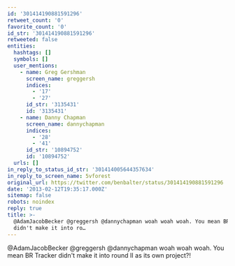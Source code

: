 ```yaml
---
id: '301414190881591296'
retweet_count: '0'
favorite_count: '0'
id_str: '301414190881591296'
retweeted: false
entities:
  hashtags: []
  symbols: []
  user_mentions:
    - name: Greg Gershman
      screen_name: greggersh
      indices:
        - '17'
        - '27'
      id_str: '3135431'
      id: '3135431'
    - name: Danny Chapman
      screen_name: dannychapman
      indices:
        - '28'
        - '41'
      id_str: '10894752'
      id: '10894752'
  urls: []
in_reply_to_status_id_str: '301414005644357634'
in_reply_to_screen_name: 5vforest
original_url: https://twitter.com/benbalter/status/301414190881591296
date: '2013-02-12T19:35:17.000Z'
sitemap: false
robots: noindex
reply: true
title: >-
  @AdamJacobBecker @greggersh @dannychapman woah woah woah. You mean BR Tracker
  didn't make it into ro…
---
```


@AdamJacobBecker @greggersh @dannychapman woah woah woah. You mean BR Tracker didn't make it into round II as its own project?!